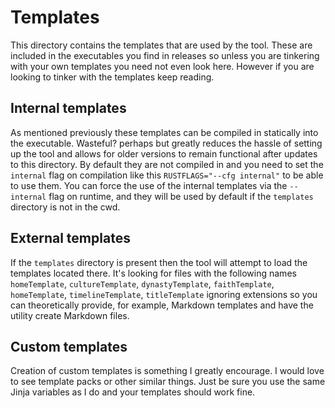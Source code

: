 # Templates

This directory contains the templates that are used by the tool.
These are included in the executables you find in releases so unless you are tinkering with your own templates you need not even look here.
However if you are looking to tinker with the templates keep reading.

## Internal templates

As mentioned previously these templates can be compiled in statically into the executable.
Wasteful? perhaps but greatly reduces the hassle of setting up the tool and allows for older versions to remain functional after updates to this directory.
By default they are not compiled in and you need to set the ```internal``` flag on compilation like this ```RUSTFLAGS="--cfg internal"``` to be able to use them.
You can force the use of the internal templates via the ```--internal``` flag on runtime, and they will be used by default if the ```templates``` directory is not in the cwd.

## External templates

If the ```templates``` directory is present then the tool will attempt to load the templates located there.
It's looking for files with the following names ```homeTemplate```, ```cultureTemplate```, ```dynastyTemplate```, ```faithTemplate```, ```homeTemplate```, ```timelineTemplate```, ```titleTemplate``` ignoring extensions so you can theoretically provide, for example, Markdown templates and have the utility create Markdown files.

## Custom templates

Creation of custom templates is something I greatly encourage.
I would love to see template packs or other similar things.
Just be sure you use the same Jinja variables as I do and your templates should work fine.
